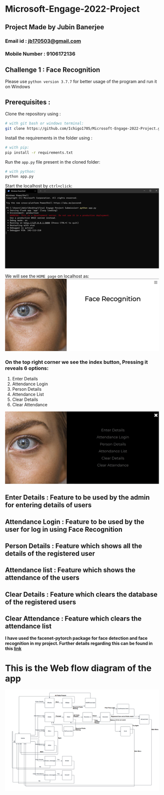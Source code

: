 # Microsoft-Engage-2022-Project
## Project Made by Jubin Banerjee
### Email id : jb170503@gmail.com
### Mobile Number : 9106172136

## Challenge 1 : Face Recognition

Please use `python version 3.7.7` for better usage of the program and run it on Windows

## Prerequisites :
Clone the repository using :
```bash
# with git bash or windows terminal:
git clone https://github.com/Ichigo1705/Microsoft-Engage-2022-Project.git
```
Install the requirements in the folder using :
```bash
# with pip:
pip install -r requirements.txt
```

Run the `app.py` file present in the cloned folder:
```bash
# with python:
python app.py
```

Start the localhost by `ctrl+click`:
![Image 1](Image1.png)

We will see the `HOME page` on localhost as:
![Image 2](Image2.png)

### On the top right corner we see the index button, Pressing it reveals 6 options: 
1. Enter Details
2. Attendance Login
3. Person Details
4. Attendance List
5. Clear Details
6. Clear Attendance

![Image 3](Image3.png)

## Enter Details : Feature to be used by the admin for entering details of users
## Attendance Login : Feature to be used by the user for log in using Face Recognition
## Person Details : Feature which shows all the details of the registered user
## Attendance list : Feature which shows the attendance of the users
## Clear Details : Feature which clears the database of the registered users
## Clear Attendance : Feature which clears the attendance list

**I have used the facenet-pytorch package for face detection and face recognition in my project.
Further details regarding this can be found in this [link](https://github.com/Ichigo1705/facenet-pytorch)**

# This is the Web flow diagram of the app
![Image 4](Image4.png)
